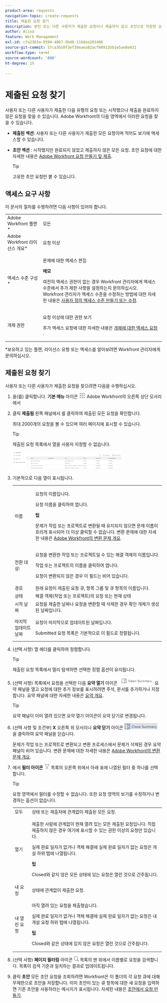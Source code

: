 ```yaml
---
product-area: requests
navigation-topic: create-requests
title: 제출된 요청 찾기
description: 본인 또는 다른 사용자가 제출한 요청이나 제출하지 않고 초안으로 저장한 요청을 찾을 수 있는 Adobe Workfront의 영역에 대해 알아봅니다.
author: Alina
feature: Work Management
exl-id: cfa2383a-9594-4867-9b48-11b8ea281486
source-git-commit: 57ca3b58f3ef39eaea82acf609135b1e5ae8e631
workflow-type: tm+mt
source-wordcount: '880'
ht-degree: 1%

---
```


# 제출된 요청 찾기

사용자 또는 다른 사용자가 제출한 다음 유형의 요청 또는 시작했으나 제출을 완료하지 않은 요청을 찾을 수 있습니다. Adobe Workfront의 다음 영역에서 이러한 요청을 찾을 수 있습니다.

* **제출된 섹션**: 사용자 또는 다른 사용자가 제출한 모든 요청이며 적어도 보기에 액세스할 수 있습니다.
* **초안 섹션** : 시작했지만 완료되지 않았고 제출하지 않은 모든 요청. 초안 요청에 대한 자세한 내용은 [Adobe Workfront 요청 만들기 및 제출](../../../manage-work/requests/create-requests/create-submit-requests.md).

   >[!TIP]
   >
   >고유한 초안 요청만 볼 수 있습니다.

## 액세스 요구 사항

이 문서의 절차를 수행하려면 다음 사항이 있어야 합니다.

<table style="table-layout:auto"> 
 <col> 
 <col> 
 <tbody> 
  <tr> 
   <td role="rowheader">Adobe Workfront 플랜*</td> 
   <td> <p>모든 </p> </td> 
  </tr> 
  <tr> 
   <td role="rowheader">Adobe Workfront 라이선스 개요*</td> 
   <td> <p>요청 이상</p> </td> 
  </tr> 
  <tr> 
   <td role="rowheader">액세스 수준 구성*</td> 
   <td> <p>문제에 대한 액세스 편집</p> <p><b>메모</b>

여전히 액세스 권한이 없는 경우 Workfront 관리자에게 액세스 수준에서 추가 제한 사항을 설정하는지 문의하십시오. Workfront 관리자가 액세스 수준을 수정하는 방법에 대한 자세한 내용은 <a href="../../../administration-and-setup/add-users/configure-and-grant-access/create-modify-access-levels.md" class="MCXref xref">사용자 정의 액세스 수준 만들기 또는 수정</a>.</p> </td>
</tr> 
  <tr> 
   <td role="rowheader">개체 권한</td> 
   <td> <p>요청 이상에 대한 권한 보기</p> <p>추가 액세스 요청에 대한 자세한 내용은 <a href="../../../workfront-basics/grant-and-request-access-to-objects/request-access.md" class="MCXref xref">개체에 대한 액세스 요청 </a>.</p> </td> 
  </tr> 
 </tbody> 
</table>

*보유하고 있는 플랜, 라이선스 유형 또는 액세스를 알아보려면 Workfront 관리자에게 문의하십시오.

## 제출된 요청 찾기

사용자 또는 다른 사용자가 제출한 요청을 찾으려면 다음을 수행하십시오.

1. 을(를) 클릭합니다. **기본 메뉴** 아이콘 ![](assets/main-menu-icon.png) Adobe Workfront의 오른쪽 상단 모서리에서
1. 클릭 **제출됨** 왼쪽 패널에서 를 클릭하여 제출된 모든 요청을 확인합니다.

   최대 2000개의 요청을 볼 수 있으며 여러 페이지에 표시할 수 있습니다.

   >[!TIP]
   >
   >제출된 요청 목록에서 열을 사용자 지정할 수 없습니다.

   ![](assets/nwe-submitted-requests-new-list-350x57.png)

1. 기본적으로 다음 열이 표시됩니다.

   <table style="table-layout:auto"> 
    <col> 
    <col> 
    <tbody> 
     <tr> 
      <td role="rowheader">이름</td> 
      <td> <p>요청의 이름입니다.</p> <p>요청 이름을 클릭하여 엽니다. </p> <p><b>팁</b>

   문제가 작업 또는 프로젝트로 변환될 때 유지되지 않으면 문제 이름이 흐리게 표시되어 더 이상 클릭할 수 없습니다. 변환 문제에 대한 자세한 내용은 <a href="../../../manage-work/issues/convert-issues/convert-issues.md" class="MCXref xref">Adobe Workfront의 변환 문제 개요</a>. </p> </td>
   </tr> 
     <tr> 
      <td role="rowheader">전환 대상:</td> 
      <td> <p>요청을 변환한 작업 또는 프로젝트일 수 있는 해결 객체의 이름입니다. </p> <p>작업 또는 프로젝트의 이름을 클릭하여 엽니다. </p> <p>요청이 변환되지 않은 경우 이 필드는 비어 있습니다. </p> </td> 
     </tr> 
     <tr> 
      <td role="rowheader">경로</td> 
      <td>원래 요청이 제출된 요청 큐, 항목 그룹 및 큐 항목의 이름입니다. </td> 
     </tr> 
     <tr> 
      <td role="rowheader">상태</td> 
      <td>해결 객체(작업 또는 프로젝트)의 요청 또는 현재 상태</td> 
     </tr> 
     <tr> 
      <td role="rowheader">시작 날짜</td> 
      <td>요청을 제출한 날짜나 요청을 변환할 때 삭제한 경우 확인 개체가 생성된 날짜입니다. </td> 
     </tr> 
     <tr> 
      <td role="rowheader">마지막 업데이트 날짜</td> 
      <td> <p>요청이 마지막으로 업데이트된 날짜입니다.</p> <p>Submitted 요청 목록은 기본적으로 이 필드로 정렬됩니다. </p> </td> 
     </tr> 
    </tbody> 
   </table>

1. (선택 사항) 열 헤더를 클릭하여 정렬합니다.

   >[!TIP]
   >
   >제출된 요청 목록에서 멀리 탐색하면 선택한 정렬 옵션이 유지됩니다.

1. (선택 사항) 목록에서 요청을 선택한 다음 **요약 열기** 아이콘 ![](assets/open-summary-with-text-nwe.png) 요약 패널을 열고 요청에 대한 추가 정보를 표시하려면 주석, 문서를 추가하거나 지정합니다. 요약 패널에 대한 자세한 내용은 [요약 개요](../../../workfront-basics/the-new-workfront-experience/summary-overview.md).

   >[!TIP]
   >
   >요약 패널이 이미 열려 있으면 요약 열기 아이콘이 요약 닫기로 변경됩니다.

1. (선택 사항 및 조건부) **X** 오른쪽 위 모서리나 **요약 닫기** 아이콘 ![](assets/close-summary-with-text-nwe.png) 을 클릭하여 요약 패널을 닫습니다.

   문제가 작업 또는 프로젝트로 변환되고 변환 프로세스에서 문제가 삭제된 경우 요약 패널이 비어 있습니다. 변환 문제에 대한 자세한 내용은 [Adobe Workfront의 변환 문제 개요](../../../manage-work/issues/convert-issues/convert-issues.md).

1. 에서 **필터 아이콘** ![](assets/filter-nwepng.png) 목록의 오른쪽 위에서 아래 표에 나열된 필터 중 하나를 선택합니다.

   >[!TIP]
   >
   >요청 영역에서 필터를 수정할 수 없습니다. 또한 요청 영역의 보기를 수정하거나 변경하는 옵션이 없습니다.

   <table style="table-layout:auto"> 
    <col> 
    <col> 
    <tbody> 
     <tr> 
      <td role="rowheader">모두</td> 
      <td>상태 또는 제출자에 관계없이 제출된 모든 요청.</td> 
     </tr> 
     <tr> 
      <td role="rowheader">열기</td> 
      <td> <p>제출한 사람에 관계없이 현재 열려 있는 모든 제출된 요청입니다. 직접 제출하지 않은 경우 여기에 표시할 수 있는 권한 이상의 요청만 있습니다. </p> <p>실제 완료 일자가 없거나 객체 해결에 실제 완료 일자가 없는 요청은 개설 하위 탭에 나열됩니다.</p> <p><b>팁</b>

   Closed와 같지 않은 모든 상태에 있는 요청은 열린 것으로 간주됩니다.</p> </td>
   </tr> 
     <tr> 
      <td role="rowheader">내 요청</td> 
      <td>상태에 관계없이 제출한 요청. </td> 
     </tr> 
     <tr> 
      <td role="rowheader">내 열린 요청</td> 
      <td> <p>아직 열려 있는 요청을 제출했습니다. </p> <p>실제 완료 일자가 없거나 객체 해결에 실제 완료 일자가 없는 요청은 내 개설 요청 하위 탭에 나열됩니다. </p> <p><b>팁</b>

   Closed와 같은 상태에 있지 않은 요청은 열린 것으로 간주됩니다.</p> </td>
   </tr> 
    </tbody> 
   </table>

1. (선택 사항) **페이지 필터링** 아이콘 ![](assets/search-icon.png) 목록의 맨 위에서 이름별로 요청을 검색합니다. 목록이 검색 기준과 일치하는 결과로 업데이트됩니다.

   <!--
   <li value="9" data-mc-conditions="QuicksilverOrClassic.Draft mode"> <p>Click the&nbsp;<strong>Complete</strong> subtab to view requests that have been completed.</p> <p>(NOTE: this step will stay drafted even after release. We can't see Completed at this time!) <br>Requests with an Actual Completion Date or whose resolving object has an Actual Completion Date are listed in the Complete subtab.<br>Once a request receives an Actual Completion Date, it stays in the Recently Completed area for 10 business days. After that, it is moved to the Completed area. <br>For information about resolving and resolvable objects, see the article <a href="../../../manage-work/issues/convert-issues/resolving-and-resolvable-objects.md" class="MCXref xref">Overview of Resolving and Resolvable Objects </a>.</p> </li>
   -->

   <!--
   <li value="10" data-mc-conditions="QuicksilverOrClassic.Draft mode">(Optional) Select an option from the <strong>Sort by</strong> drop-down menu to sort the requests by the following criteria:&nbsp; &nbsp;(NOTE:&nbsp;this step will stay drafted even after release. We can't see Completed at this time!) &nbsp;
   <ul>
   <li><strong>Assigned To</strong>: Requests are sorted alphabetically by the name of the assignee using the following criteria:&nbsp;
   <ul>
   <li>All requests assigned to users are sorted first, in the order of the users' names.</li>
   <li>Requests assigned to job roles are sorted secondly, in the order of the job roles' names and are listed after all the requests assigned to users.</li>
   <li>Requests that are assigned to teams are sorted last, in the order of the teams' names and are listed after all the requests assigned to users and those assigned to job roles.</li>
   <li>All unassigned requests are listed last, in the order of their Entry Date. </li>
   </ul></li>
   <li><strong>Submitted On</strong>: Requests are sorted chronologically by the date when they were submitted.</li>
   <li><strong>Recently Updated</strong> (this is the default): Requests are sorted chronologically by the date of their last update.</li>
   <li><strong>Name</strong>: Requests are sorted alphabetically by name.&nbsp;</li>
   <li><strong>Priority</strong>: Requests are sorted in the order of their priority.</li>
   <li><strong>Queue</strong>: Requests are sorted alphabetically by the name of the requests queue where they were submitted.&nbsp;</li>
   <li><strong>Status</strong>: Requests are sorted alphabetically by their status.&nbsp;</li>
   </ul></li>
   -->

1. 클릭 **초안** 모든 초안 요청을 조회하려면 Workfront은 이 폴더의 각 요청 큐에 대해 무제한으로 초안을 저장합니다. 이미 초안이 있는 큐 항목에 대한 새 요청을 입력하면 기존 초안을 사용하라는 메시지가 표시됩니다. 자세한 내용은 [초안에서 요청 만들기](../../../manage-work/requests/create-requests/create-requests-from-drafts.md).

 

 

 
